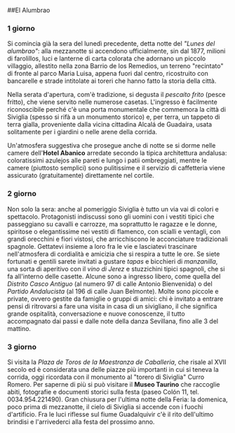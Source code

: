 ##El Alumbrao

### 1 giorno
Si comincia già la sera del lunedì precedente, detta notte del *"Lunes del alumbrao"*: alla mezzanotte si accendono ufficialmente, sin dal 1877, milioni di farolillos, luci e lanterne di carta colorata che adornano un piccolo villaggio, allestito nella zona Barrio de los Remedios, un terreno "recintato" di fronte al parco Maria Luisa, appena fuori dal centro, ricostruito con bancarelle e strade intitolate ai toreri che hanno fatto la storia della città. 

Nella serata d'apertura, com'è tradizione, si degusta il *pescaíto frito* (pesce fritto), che viene servito nelle numerose casetas. L'ingresso è facilmente riconoscibile perché c'è una porta monumentale che commemora la città di Siviglia (spesso si rifà a un monumento storico) e, per terra, un tappeto di terra gialla, proveniente dalla vicina cittadina Alcalá de Guadaira, usata solitamente per i giardini o nelle arene della corrida.

Un'atmosfera suggestiva che prosegue anche di notte se si dorme nelle camere dell'**Hotel Abanico** arredate secondo la tipica architettura andalusa: coloratissimi azulejos alle pareti e lungo i patii ombreggiati, mentre le camere (piuttosto semplici) sono pulitissime e il servizio di caffetteria viene assicurato (gratuitamente) direttamente nel cortile.


### 2 giorno
Non solo la sera: anche al pomeriggio Siviglia è tutto un via vai di colori e spettacolo. Protagonisti indiscussi sono gli uomini con i vestiti tipici che passeggiano su cavalli e carrozze, ma soprattutto le ragazze e le donne, spiritose o elegantissime nei vestiti di flamenco, con scialli e ventagli, con grandi orecchini e fiori vistosi, che arricchiscono le acconciature tradizionali spagnole. Gettatevi insieme a loro fra le vie e lasciatevi trascinare nell'atmosfera di cordialità e amicizia che si respira a tutte le ore. Se siete fortunati e gentili sarete invitati a gustare *tapas* e bicchieri di *manzanilla*, una sorta di aperitivo con il *vino di Jerez* e stuzzichini tipici spagnoli, che si fa all'interno delle casette. Alcune sono a ingresso libero, come quella del *Distrito Casco Antiguo* (al numero 97 di calle Antonio Bienvenida) o del *Partido Andalucista* (al 196 di calle Juan Belmonte). Molte sono piccole e private, ovvero gestite da famiglie o gruppi di amici: chi è invitato a entrare pensi di ritrovarsi a fare una visita in casa di un sivigliano, il che significa grande ospitalità, conversazione e nuove conoscenze, il tutto accompagnato dai passi e dalle note della danza Sevillana, fino alle 3 del mattino. 

### 3 giorno
Si visita la *Plaza de Toros de la Maestranza de Caballeria*, che risale al XVII secolo ed è considerata una delle piazze più importanti in cui si teneva la corrida, oggi ricordata con il monumento al "torero di Siviglia" Curro Romero. Per saperne di più si può visitare il **Museo Taurino** che raccoglie abiti, fotografie e documenti storici sulla festa (paseo Colón 11, tel. 0034.954.221490). Gran chiusura per l'ultima notte della Feria: la domenica, poco prima di mezzanotte, il cielo di Siviglia si accende con i fuochi d'artificio. Fra le luci riflesse sul fiume Guadalquivir c'è il rito dell'ultimo brindisi e l'arrivederci alla festa del prossimo anno.
